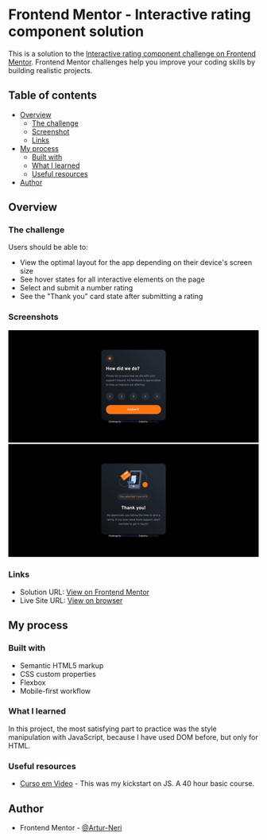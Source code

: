 # Frontend Mentor - Interactive rating component solution

This is a solution to the [Interactive rating component challenge on Frontend Mentor](https://www.frontendmentor.io/challenges/interactive-rating-component-koxpeBUmI). Frontend Mentor challenges help you improve your coding skills by building realistic projects. 

## Table of contents

- [Overview](#overview)
  - [The challenge](#the-challenge)
  - [Screenshot](#screenshot)
  - [Links](#links)
- [My process](#my-process)
  - [Built with](#built-with)
  - [What I learned](#what-i-learned)
  - [Useful resources](#useful-resources)
- [Author](#author)

## Overview

### The challenge

Users should be able to:

- View the optimal layout for the app depending on their device's screen size
- See hover states for all interactive elements on the page
- Select and submit a number rating
- See the "Thank you" card state after submitting a rating

### Screenshots

![](./images/screenshot-1.JPG)
![](./images/screenshot-2.JPG)

### Links

- Solution URL: [View on Frontend Mentor](https://www.frontendmentor.io/solutions/interactive-rating-component-scss-vanilla-javascript-NHeHm_j6FP)
- Live Site URL: [View on browser](https://artur-neri.github.io/Interactive-Rating-Component/)

## My process

### Built with

- Semantic HTML5 markup
- CSS custom properties
- Flexbox
- Mobile-first workflow

### What I learned

In this project, the most satisfying part to practice was the style manipulation with JavaScript, because I have used DOM before, but only for HTML.


### Useful resources

- [Curso em Video](https://www.cursoemvideo.com/curso/javascript/) - This was my kickstart on JS. A 40 hour basic course.

## Author

- Frontend Mentor - [@Artur-Neri](https://www.frontendmentor.io/profile/Artur-Neri)

